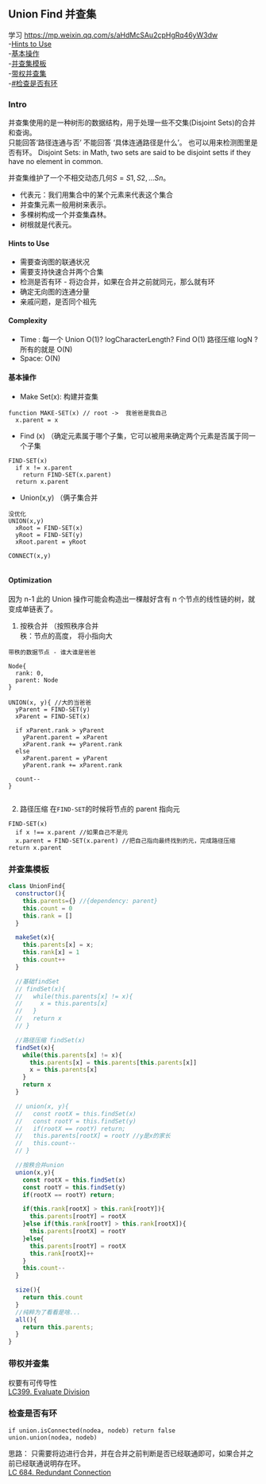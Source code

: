 ## Union Find 并查集

学习 https://mp.weixin.qq.com/s/aHdMcSAu2cpHgRq46yW3dw  
-[Hints to Use](#Hints-to-Use)  
-[基本操作](#基本操作)  
-[并查集模板](#并查集模板)  
-[带权并查集](#带权并查集)  
-[#检查是否有环](#检查是否有环)

### Intro

并查集使用的是一种树形的数据结构，用于处理一些不交集(Disjoint Sets)的合并和查询。  
只能回答‘路径连通与否’ 不能回答 ‘具体连通路径是什么’。
也可以用来检测图里是否有环。
Disjoint Sets: in Math, two sets are said to be disjoint setts if they have no element in common.

并查集维护了一个不相交动态几何$S = {S1, S2, ... Sn}$。

- 代表元：我们用集合中的某个元素来代表这个集合
- 并查集元素一般用树来表示。
- 多棵树构成一个并查集森林。
- 树根就是代表元。

#### Hints to Use

- 需要查询图的联通状况
- 需要支持快速合并两个合集
- 检测是否有环 - 将边合并，如果在合并之前就同元，那么就有环
- 确定无向图的连通分量
- 亲戚问题，是否同个祖先

#### Complexity

- Time : 每一个
  Union O(1)? logCharacterLength?
  Find O(1)
  路径压缩 logN ?
  所有的就是 O(N)
- Space: O(N)

#### 基本操作

- Make Set(x): 构建并查集

```
function MAKE-SET(x) // root ->  我爸爸是我自己
  x.parent = x

```

- Find (x) （确定元素属于哪个子集，它可以被用来确定两个元素是否属于同一个子集

```
FIND-SET(x)
  if x != x.parent
    return FIND-SET(x.parent)
  return x.parent

```

- Union(x,y) （俩子集合并

```
没优化
UNION(x,y)
  xRoot = FIND-SET(x)
  yRoot = FIND-SET(y)
  xRoot.parent = yRoot
```

```
CONNECT(x,y)


```

#### Optimization

因为 n-1 此的 Union 操作可能会构造出一棵敲好含有 n 个节点的线性链的树，就变成单链表了。

1. 按秩合并 （按照秩序合并  
   秩：节点的高度， 将小指向大

```
带秩的数据节点 - 谁大谁是爸爸

Node{
  rank: 0,
  parent: Node
}

UNION(x, y){ //大的当爸爸
  yParent = FIND-SET(y)
  xParent = FIND-SET(x)

  if xParent.rank > yParent
    yParent.parent = xParent
    xParent.rank += yParent.rank
  else
    xParent.parent = yParent
    yParent.rank += xParent.rank

  count--
}


```

2. 路径压缩 在`FIND-SET`的时候将节点的 parent 指向元

```
FIND-SET(x)
  if x !== x.parent //如果自己不是元
  x.parent = FIND-SET(x.parent) //把自己指向最终找到的元，完成路径压缩
return x.parent
```

### 并查集模板

```JavaScript
class UnionFind{
  constructor(){
    this.parents={} //{dependency: parent}
    this.count = 0
    this.rank = []
  }

  makeSet(x){
    this.parents[x] = x;
    this.rank[x] = 1
    this.count++
  }

  //基础findSet
  // findSet(x){
  //   while(this.parents[x] != x){
  //     x = this.parents[x]
  //   }
  //   return x
  // }

  //路径压缩 findSet(x)
  findSet(x){
    while(this.parents[x] != x){
      this.parents[x] = this.parents[this.parents[x]]
      x = this.parents[x]
    }
    return x
  }

  // union(x, y){
  //   const rootX = this.findSet(x)
  //   const rootY = this.findSet(y)
  //   if(rootX == rootY) return;
  //   this.parents[rootX] = rootY //y是x的家长
  //   this.count--
  // }

  //按秩合并union
  union(x,y){
    const rootX = this.findSet(x)
    const rootY = this.findSet(y)
    if(rootX == rootY) return;

    if(this.rank[rootX] > this.rank[rootY]){
      this.parents[rootY] = rootX
    }else if(this.rank[rootY] > this.rank[rootX]){
      this.parents[rootX] = rootY
    }else{
      this.parents[rootY] = rootX
      this.rank[rootX]++
    }
    this.count--
  }

  size(){
    return this.count
  }
  //纯粹为了看看是啥...
  all(){
    return this.parents;
  }
}

```

### 带权并查集

权要有可传导性  
[LC399. Evaluate Division](https://github.com/lilyzhaoyilu/LeetCode-Notes/blob/master/Basic200/UnionFind/LC399.%20Evaluate%20Division.md)

### 检查是否有环

```
if union.isConnected(nodea, nodeb) return false
union.union(nodea, nodeb)
```

思路： 只需要将边进行合并，并在合并之前判断是否已经联通即可，如果合并之前已经联通说明存在环。  
[LC 684. Redundant Connection](https://github.com/lilyzhaoyilu/LeetCode-Notes/blob/master/Basic200/UnionFind/LC684.%20Redundant%20Connection.md)

